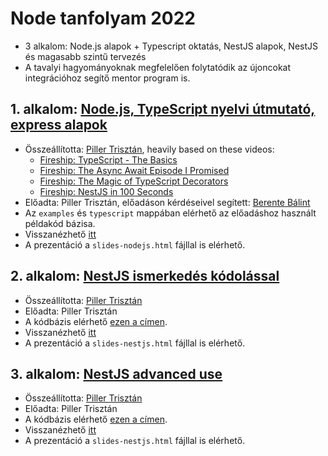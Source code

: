 # Node tanfolyam 2022

* 3 alkalom: Node.js alapok + Typescript oktatás, NestJS alapok, NestJS és magasabb szintű tervezés
* A tavalyi hagyományoknak megfelelően folytatódik az újoncokat integrációhoz segítő mentor program is.

## 1. alkalom: [Node.js, TypeScript nyelvi útmutató, express alapok](https://slides.com/trisztanpiller/nodejs)

* Összeállította: [Piller Trisztán](https://github.com/triszt4n), heavily based on these videos:
  * [Fireship: TypeScript - The Basics](https://www.youtube.com/watch?v=ahCwqrYpIuM&ab_channel=Fireship)
  * [Fireship: The Async Await Episode I Promised](https://www.youtube.com/watch?v=vn3tm0quoqE&ab_channel=Fireship)
  * [Fireship: The Magic of TypeScript Decorators](https://www.youtube.com/watch?v=O6A-u_FoEX8&ab_channel=Fireship)
  * [Fireship: NestJS in 100 Seconds](https://www.youtube.com/watch?v=0M8AYU_hPas&ab_channel=Fireship)
* Előadta: Piller Trisztán, előadáson kérdéseivel segített: [Berente Bálint](https://github.com/berenteb)
* Az `examples` és `typescript` mappában elérhető az előadáshoz használt példakód bázisa.
* Visszanézhető [itt](https://www.youtube.com/)
* A prezentáció a `slides-nodejs.html` fájllal is elérhető.

## 2. alkalom: [NestJS ismerkedés kódolással](https://slides.com/trisztanpiller/nestjs#/16)

* Összeállította: [Piller Trisztán](https://github.com/triszt4n)
* Előadta: Piller Trisztán
* A kódbázis elérhető [ezen a címen](https://github.com/kir-dev/ticketing-api/tree/v1.0.0).
* Visszanézhető [itt](https://www.youtube.com/)
* A prezentáció a `slides-nestjs.html` fájllal is elérhető.

## 3. alkalom: [NestJS advanced use](https://slides.com/trisztanpiller/nestjs#/16)

* Összeállította: [Piller Trisztán](https://github.com/triszt4n)
* Előadta: Piller Trisztán
* A kódbázis elérhető [ezen a címen](https://github.com/kir-dev/ticketing-api/tree/v2.0.0).
* Visszanézhető [itt](https://www.youtube.com/)
* A prezentáció a `slides-nestjs.html` fájllal is elérhető.
